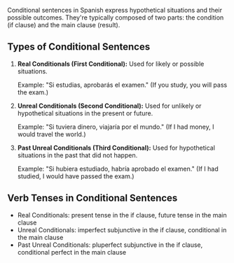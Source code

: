 Conditional sentences in Spanish express hypothetical situations and their possible outcomes. They're typically composed of two parts: the condition (if clause) and the main clause (result).

## Types of Conditional Sentences

1. **Real Conditionals (First Conditional):** Used for likely or possible situations.

    Example: "Si estudias, aprobarás el examen." (If you study, you will pass the exam.)

2. **Unreal Conditionals (Second Conditional):** Used for unlikely or hypothetical situations in the present or future.

    Example: "Si tuviera dinero, viajaría por el mundo." (If I had money, I would travel the world.)

3. **Past Unreal Conditionals (Third Conditional):** Used for hypothetical situations in the past that did not happen.

    Example: "Si hubiera estudiado, habría aprobado el examen." (If I had studied, I would have passed the exam.)

## Verb Tenses in Conditional Sentences

- Real Conditionals: present tense in the if clause, future tense in the main clause
- Unreal Conditionals: imperfect subjunctive in the if clause, conditional in the main clause
- Past Unreal Conditionals: pluperfect subjunctive in the if clause, conditional perfect in the main clause

